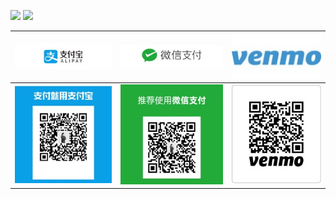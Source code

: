 ![](https://img.shields.io/badge/感谢支持-Thanks_for_your_support-green.svg)
[![](https://img.shields.io/badge/微信-s502509185-yellow.svg)](../donate/WeChat%20Image_20190411173520.jpg?raw=true)

![](../donate/alipay1.jpg?raw=true)  | ![](../donate/wechat1.jpg?raw=true) | ![](../donate/venmo1.jpg?raw=true) 
:-------------------------:|:-------------------------: |:-------------------------:
![](../donate/alipay2.jpg?raw=true)  | ![](../donate/wechat2.jpg?raw=true) | ![](../donate/Picture2.jpg?raw=true) 
